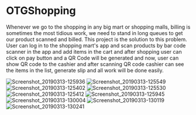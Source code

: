 # OTGShopping
Whenever we  go to the shopping in any big mart or shopping malls, billing is sometimes the most tidious work, we need to stand in long 
queues to get our product scanned and billed. This project is the solution to this problem.
User can log in to the shopping mart's app and scan products by bar code scanner in the app and add items in the cart and
after shopping user can click on pay button and a QR Code will be generated and now, user can show QR code to the cashier and
after scanning QR code cashier can see the items in the list, generate slip and all work will be done easily.


![Screenshot_20190313-125936](https://user-images.githubusercontent.com/34384226/54261905-f6394180-4592-11e9-8aad-fb9aa7f7a197.png)
![Screenshot_20190313-125549](https://user-images.githubusercontent.com/34384226/54261904-f6394180-4592-11e9-839d-95c94f518c9f.png)
![Screenshot_20190313-125402](https://user-images.githubusercontent.com/34384226/54261912-f76a6e80-4592-11e9-8338-c6c648782c8c.png)
![Screenshot_20190313-125530](https://user-images.githubusercontent.com/34384226/54261917-f89b9b80-4592-11e9-848e-18c845e4fa30.png)
![Screenshot_20190313-125412](https://user-images.githubusercontent.com/34384226/54261915-f8030500-4592-11e9-829e-ceedba3591f9.png)
![Screenshot_20190313-125945](https://user-images.githubusercontent.com/34384226/54261906-f6d1d800-4592-11e9-98b5-e895bf09403c.png)
![Screenshot_20190313-130004](https://user-images.githubusercontent.com/34384226/54261907-f6d1d800-4592-11e9-864f-534bd80834c6.png)
![Screenshot_20190313-130119](https://user-images.githubusercontent.com/34384226/54261908-f6d1d800-4592-11e9-935b-83446e91adb1.png)
![Screenshot_20190313-130241](https://user-images.githubusercontent.com/34384226/54261910-f76a6e80-4592-11e9-98ec-fec5c3c25bd0.png)
